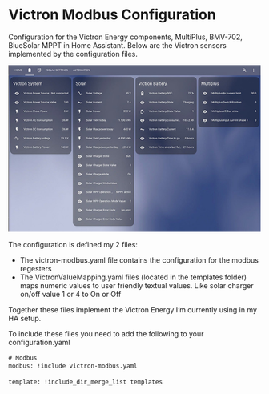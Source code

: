 # **Victron Modbus Configuration**

Configuration for the Victron Energy components, MultiPlus, BMV-702, BlueSolar MPPT in Home Assistant.
Below are the Victron sensors implemented by the configuration files.

![victron-sensors](./assets/victron-sensors.jpg)

The configuration is defined my 2 files:
- The victron-modbus.yaml file contains the configuration for the modbus regesters
- The VictronValueMapping.yaml files (located in the templates folder) maps numeric values to user friendly textual values. Like solar charger on/off value 1 or 4 to On or Off

Together these files implement the Victron Energy I’m currently using in my HA setup.

To include these files you need to add the following to your configuration.yaml
```
# Modbus
modbus: !include victron-modbus.yaml
        
template: !include_dir_merge_list templates
```
